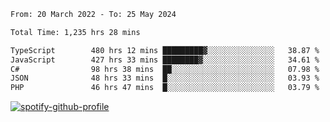 <!--START_SECTION:waka-->

```txt
From: 20 March 2022 - To: 25 May 2024

Total Time: 1,235 hrs 28 mins

TypeScript        480 hrs 12 mins █████████▓░░░░░░░░░░░░░░░   38.87 %
JavaScript        427 hrs 33 mins ████████▓░░░░░░░░░░░░░░░░   34.61 %
C#                98 hrs 38 mins  ██░░░░░░░░░░░░░░░░░░░░░░░   07.98 %
JSON              48 hrs 33 mins  █░░░░░░░░░░░░░░░░░░░░░░░░   03.93 %
PHP               46 hrs 47 mins  █░░░░░░░░░░░░░░░░░░░░░░░░   03.79 %
```

<!--END_SECTION:waka-->
[![spotify-github-profile](https://spotify-github-profile.vercel.app/api/view?uid=c00zprrvy9xiloa9qnco3hmng&cover_image=true&theme=novatorem&show_offline=false&background_color=121212&bar_color=53b14f&bar_color_cover=false)](https://spotify-github-profile.vercel.app/api/view?uid=c00zprrvy9xiloa9qnco3hmng&redirect=true)



